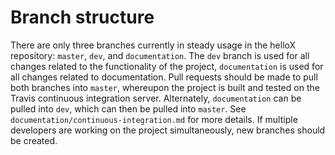 # Branch structure

There are only three branches currently in steady usage in the helloX repository: `master`, `dev`, and `documentation`. The `dev` branch is used for all changes related to the functionality of the project, `documentation` is used for all changes related to documentation. Pull requests should be made to pull both branches into `master`, whereupon the project is built and tested on the Travis continuous integration server. Alternately, `documentation` can be pulled into `dev`, which can then be pulled into `master`. See `documentation/continuous-integration.md` for more details. If multiple developers are working on the project simultaneously, new branches should be created.

